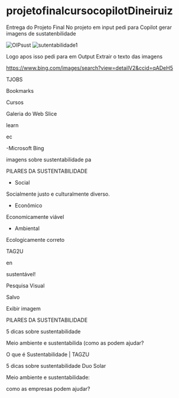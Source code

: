 # projetofinalcursocopilotDineiruiz
Entrega do Projeto Final
No projeto em input pedi para Copilot gerar imagens de sustatenbilidade

![OIPsust](https://github.com/user-attachments/assets/c0a2a969-feb6-49db-956f-789bb18f1835)
![sutentabilidade1](https://github.com/user-attachments/assets/5f6fac28-fe1e-4598-b244-9883e17e23fb)


Logo apos isso pedi para em Output Extrair o texto das imagens 

https://www.bing.com/images/search?view=detailV2&ccid=qADeH5

TJOBS

Bookmarks

Cursos

Galeria do Web Slice

learn

ec

-Microsoft Bing

imagens sobre sustentabilidade pa

PILARES DA SUSTENTABILIDADE

* Social

Socialmente justo e culturalmente diverso.

* Econômico

Economicamente viável

* Ambiental

Ecologicamente correto

TAG2U

en

sustentável!

Pesquisa Visual

Salvo

Exibir imagem

PILARES DA SUSTENTABILIDADE

5 dicas sobre sustentabilidade

Meio ambiente e sustentabilida (como as podem ajudar?

O que é Sustentabilidade | TAGZU

5 dicas sobre sustentabilidade Duo Solar

Meio ambiente e sustentabilidade:

como as empresas podem ajudar?
